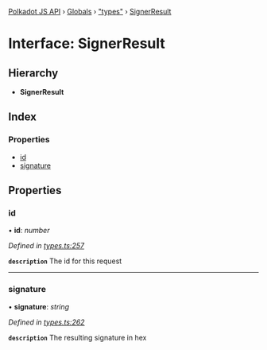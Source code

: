 [Polkadot JS API](../README.md) › [Globals](../globals.md) › ["types"](../modules/_types_.md) › [SignerResult](_types_.signerresult.md)

# Interface: SignerResult

## Hierarchy

* **SignerResult**

## Index

### Properties

* [id](_types_.signerresult.md#id)
* [signature](_types_.signerresult.md#signature)

## Properties

###  id

• **id**: *number*

*Defined in [types.ts:257](https://github.com/polkadot-js/api/blob/011e24bd49/packages/api/src/types.ts#L257)*

**`description`** The id for this request

___

###  signature

• **signature**: *string*

*Defined in [types.ts:262](https://github.com/polkadot-js/api/blob/011e24bd49/packages/api/src/types.ts#L262)*

**`description`** The resulting signature in hex

